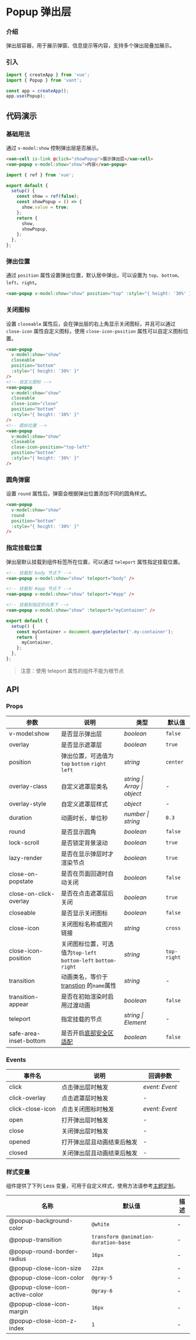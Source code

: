 # Popup 弹出层

### 介绍

弹出层容器，用于展示弹窗、信息提示等内容，支持多个弹出层叠加展示。

### 引入

```js
import { createApp } from 'vue';
import { Popup } from 'vant';

const app = createApp();
app.use(Popup);
```

## 代码演示

### 基础用法

通过 `v-model:show` 控制弹出层是否展示。

```html
<van-cell is-link @click="showPopup">展示弹出层</van-cell>
<van-popup v-model:show="show">内容</van-popup>
```

```js
import { ref } from 'vue';

export default {
  setup() {
    const show = ref(false);
    const showPopup = () => {
      show.value = true;
    };
    return {
      show,
      showPopup,
    };
  },
};
```

### 弹出位置

通过 `position` 属性设置弹出位置，默认居中弹出，可以设置为 `top`、`bottom`、`left`、`right`。

```html
<van-popup v-model:show="show" position="top" :style="{ height: '30%' }" />
```

### 关闭图标

设置 `closeable` 属性后，会在弹出层的右上角显示关闭图标，并且可以通过 `close-icon` 属性自定义图标，使用 `close-icon-position` 属性可以自定义图标位置。

```html
<van-popup
  v-model:show="show"
  closeable
  position="bottom"
  :style="{ height: '30%' }"
/>
<!-- 自定义图标 -->
<van-popup
  v-model:show="show"
  closeable
  close-icon="close"
  position="bottom"
  :style="{ height: '30%' }"
/>
<!-- 图标位置 -->
<van-popup
  v-model:show="show"
  closeable
  close-icon-position="top-left"
  position="bottom"
  :style="{ height: '30%' }"
/>
```

### 圆角弹窗

设置 `round` 属性后，弹窗会根据弹出位置添加不同的圆角样式。

```html
<van-popup
  v-model:show="show"
  round
  position="bottom"
  :style="{ height: '30%' }"
/>
```

### 指定挂载位置

弹出层默认挂载到组件标签所在位置，可以通过 `teleport` 属性指定挂载位置。

```html
<!-- 挂载到 body 节点下 -->
<van-popup v-model:show="show" teleport="body" />

<!-- 挂载到 #app 节点下 -->
<van-popup v-model:show="show" teleport="#app" />

<!-- 挂载到指定的元素下 -->
<van-popup v-model:show="show" :teleport="myContainer" />
```

```js
export default {
  setup() {
    const myContainer = document.querySelector('.my-container');
    return {
      myContainer,
    };
  },
};
```

> 注意：使用 teleport 属性的组件不能为根节点

## API

### Props

| 参数                   | 说明                                                                                                      | 类型                        | 默认值      |
|------------------------|---------------------------------------------------------------------------------------------------------|-----------------------------|-------------|
| v-model:show           | 是否显示弹出层                                                                                            | _boolean_                   | `false`     |
| overlay                | 是否显示遮罩层                                                                                            | _boolean_                   | `true`      |
| position               | 弹出位置，可选值为 `top` `bottom` `right` `left`                                                           | _string_                    | `center`    |
| overlay-class          | 自定义遮罩层类名                                                                                          | _string \| Array \| object_ | -           |
| overlay-style          | 自定义遮罩层样式                                                                                          | _object_                    | -           |
| duration               | 动画时长，单位秒                                                                                           | _number \| string_          | `0.3`       |
| round                  | 是否显示圆角                                                                                              | _boolean_                   | `false`     |
| lock-scroll            | 是否锁定背景滚动                                                                                          | _boolean_                   | `true`      |
| lazy-render            | 是否在显示弹层时才渲染节点                                                                                | _boolean_                   | `true`      |
| close-on-popstate      | 是否在页面回退时自动关闭                                                                                  | _boolean_                   | `false`     |
| close-on-click-overlay | 是否在点击遮罩层后关闭                                                                                    | _boolean_                   | `true`      |
| closeable              | 是否显示关闭图标                                                                                          | _boolean_                   | `false`     |
| close-icon             | 关闭图标名称或图片链接                                                                                    | _string_                    | `cross`     |
| close-icon-position    | 关闭图标位置，可选值为`top-left`<br>`bottom-left` `bottom-right`                                           | _string_                    | `top-right` |
| transition             | 动画类名，等价于 [transtion](https://v3.cn.vuejs.org/api/built-in-components.html#transition) 的`name`属性 | _string_                    | -           |
| transition-appear      | 是否在初始渲染时启用过渡动画                                                                              | _boolean_                   | `false`     |
| teleport               | 指定挂载的节点                                                                                            | _string \| Element_         | -           |
| safe-area-inset-bottom | 是否开启[底部安全区适配](#/zh-CN/advanced-usage#di-bu-an-quan-qu-gua-pei)                                 | _boolean_                   | `false`     |

### Events

| 事件名           | 说明                       | 回调参数       |
|------------------|--------------------------|----------------|
| click            | 点击弹出层时触发           | _event: Event_ |
| click-overlay    | 点击遮罩层时触发           | -              |
| click-close-icon | 点击关闭图标时触发         | _event: Event_ |
| open             | 打开弹出层时触发           | -              |
| close            | 关闭弹出层时触发           | -              |
| opened           | 打开弹出层且动画结束后触发 | -              |
| closed           | 关闭弹出层且动画结束后触发 | -              |

### 样式变量

组件提供了下列 Less 变量，可用于自定义样式，使用方法请参考[主题定制](#/zh-CN/theme)。

| 名称                           | 默认值                               | 描述 |
|--------------------------------|--------------------------------------|------|
| @popup-background-color        | `@white`                             | -    |
| @popup-transition              | `transform @animation-duration-base` | -    |
| @popup-round-border-radius     | `16px`                               | -    |
| @popup-close-icon-size         | `22px`                               | -    |
| @popup-close-icon-color        | `@gray-5`                            | -    |
| @popup-close-icon-active-color | `@gray-6`                            | -    |
| @popup-close-icon-margin       | `16px`                               | -    |
| @popup-close-icon-z-index      | `1`                                  | -    |
